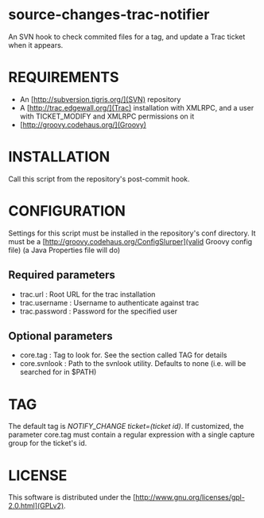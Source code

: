 # source-changes-trac-notifier #
An SVN hook to check commited files for a tag, and update a Trac ticket when it appears.

# REQUIREMENTS #
 * An [http://subversion.tigris.org/](SVN) repository
 * A [http://trac.edgewall.org/](Trac) installation with XMLRPC, and a user with TICKET_MODIFY and XMLRPC permissions on it
 * [http://groovy.codehaus.org/](Groovy)

# INSTALLATION #
Call this script from the repository's post-commit hook.

# CONFIGURATION #
Settings for this script must be installed in the repository's conf directory. It must be a [http://groovy.codehaus.org/ConfigSlurper](valid Groovy config file) (a Java Properties file will do)

## Required parameters ##
 * trac.url      : Root URL for the trac installation
 * trac.username : Username to authenticate against trac
 * trac.password : Password for the specified user

## Optional parameters ##
 * core.tag      : Tag to look for. See the section called TAG for details
 * core.svnlook  : Path to the svnlook utility. Defaults to none (i.e. will be searched for in $PATH)

# TAG #
The default tag is *NOTIFY_CHANGE ticket=(ticket id)*. If customized, the parameter core.tag must contain
a regular expression with a single capture group for the ticket's id.

# LICENSE #
This software is distributed under the [http://www.gnu.org/licenses/gpl-2.0.html](GPLv2).

